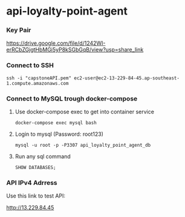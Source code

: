 # api-loyalty-point-agent

### Key Pair

https://drive.google.com/file/d/1242WI-erRCbZGjgtHbMGi5yP8kSGbGqB/view?usp=share_link

### Connect to SSH

```
ssh -i "capstoneAPI.pem" ec2-user@ec2-13-229-84-45.ap-southeast-1.compute.amazonaws.com
```

### Connect to MySQL trough docker-compose

1. Use docker-compose exec to get into container service
    ```
    docker-compose exec mysql bash
    ```

2. Login to mysql (Password: root123)
    ```
    mysql -u root -p -P3307 api_loyalty_point_agent_db
    ```

3. Run any sql command
    ```
    SHOW DATABASES;
    ```

### API IPv4 Adrress

Use this link to test API:

http://13.229.84.45


